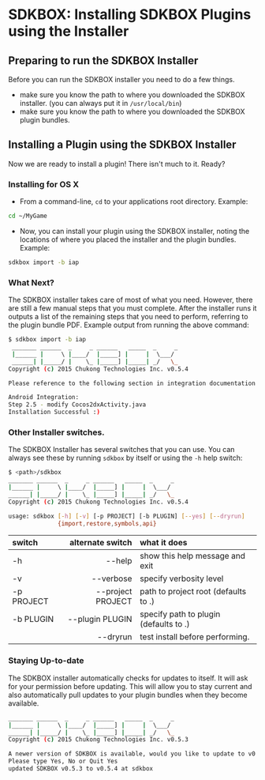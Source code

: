 # SDKBOX: Installing SDKBOX Plugins using the Installer

## Preparing to run the SDKBOX Installer
Before you can run the SDKBOX installer you need to do a few things.
* make sure you know the path to where you downloaded the SDKBOX installer. (you can always put it in `/usr/local/bin`)
* make sure you know the path to where you downloaded the SDKBOX plugin bundles.

## Installing a Plugin using the SDKBOX Installer
Now we are ready to install a plugin! There isn't much to it. Ready?

### Installing for OS X
* From a command-line, `cd` to your applications root directory. Example:
```sh
cd ~/MyGame
```

* Now, you can install your plugin using the SDKBOX installer, noting the locations of where you placed the installer and the plugin bundles. Example:
```sh
sdkbox import -b iap
```

### What Next?
The SDKBOX installer takes care of most of what you need. However, there are still a few manual steps that you must complete. After the installer runs it outputs a list of the remaining steps that you need to perform, referring to the plugin bundle PDF. Example output from running the above command:
```sh
$ sdkbox import -b iap
 _______ ______  _     _ ______   _____  _     _
 |______ |     \ |____/  |_____] |     |  \___/
 ______| |_____/ |    \_ |_____] |_____| _/   \_
Copyright (c) 2015 Chukong Technologies Inc. v0.5.4

Please reference to the following section in integration documentation to finish the integration

Android Integration:
Step 2.5 - modify Cocos2dxActivity.java
Installation Successful :)
```

### Other Installer switches.
The SDKBOX Installer has several switches that you can use. You can always see these by running `sdkbox` by itself or using the `-h` help switch:
```sh
$ <path>/sdkbox
_______ ______  _     _ ______   _____  _     _
|______ |     \ |____/  |_____] |     |  \___/
______| |_____/ |    \_ |_____] |_____| _/   \_
Copyright (c) 2015 Chukong Technologies Inc. v0.5.4

usage: sdkbox [-h] [-v] [-p PROJECT] [-b PLUGIN] [--yes] [--dryrun]
              {import,restore,symbols,api}
```

| switch  | alternate switch  | what it does |
| :------------ |---------------:| :-----|
| -h      | --help          |show this help message and exit |
| -v      | --verbose       |specify verbosity level |
| -p PROJECT | --project PROJECT |path to project root (defaults to .) |
| -b PLUGIN | --plugin PLUGIN |specify path to plugin (defaults to .) |
|         | --dryrun        |test install before performing. |

### Staying Up-to-date
The SDKBOX installer automatically checks for updates to itself. It will ask for your permission before updating. This will allow you to stay current and also automatically pull updates to your plugin bundles when they become available.
```sh
_______ ______  _     _ ______   _____  _     _
|______ |     \ |____/  |_____] |     |  \___/
______| |_____/ |    \_ |_____] |_____| _/   \_
Copyright (c) 2015 Chukong Technologies Inc. v0.5.3

A newer version of SDKBOX is available, would you like to update to v0.5.4?
Please type Yes, No or Quit Yes
updated SDKBOX v0.5.3 to v0.5.4 at sdkbox
```
